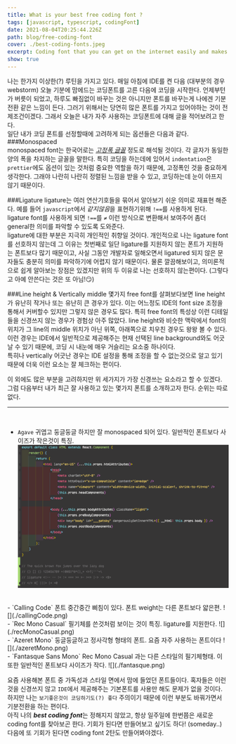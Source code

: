 ```yaml
---
title: What is your best free coding font ?
tags: [javascript, typescript, codingFont]
date: 2021-08-04T20:25:44.226Z
path: blog/free-coding-font
cover: ./best-coding-fonts.jpeg
excerpt: Coding font that you can get on the internet easily and makes your work more efficient! (feat. My favorites)
show: true
---
```


나는 한가지 이상한(?) 루틴을 가지고 있다. 매일 아침에 IDE를 켠 다음 (대부분의 경우 webstorm) 오늘 기분에 맘에드는 코딩폰트를 고른 다음에 코딩을 시작한다. 언제부턴가 버릇이 되었고, 하루도 빠짐없이 바꾸는 것은 아니지만 폰트를 바꾸는게 나에겐 기분전환 같은 느낌이 든다. 그러기 위해서는 당연히 많은 폰트를 가지고 있어야하는 것이 전제조건이겠다. 그래서 오늘은 내가 자주 사용하는 코딩폰트에 대해 글을 적어보려고 한다.  
일단 내가 코딩 폰트를 선정할때에 고려하게 되는 옵션들은 다음과 같다.
###Monospaced   
monospaced font는 한국어로는 [*고정폭 글꼴*](https://ko.wikipedia.org/wiki/%EA%B3%A0%EC%A0%95%ED%8F%AD_%EA%B8%80%EA%BC%B4) 정도로 해석될 것이다. 각 글자가 동일한 양의 폭을 차지하는 글꼴을 말한다. 특히 코딩을 하는데에 있어서 `indentation`은 `prettier`에도 옵션이 있는 것처럼 중요한 역할을 하기 때문에, 고정폭인 것을 중요하게 생각한다. 그래야 나란히 나란히 정렬된 느낌을 받을 수 있고, 코딩하는데 눈이 아프지 않기 때문이다.

###Ligature 
ligature는 여러 연산기호들을 묶어서 알아보기 쉬운 의미로 재표현 해준다. 예를 들어 `javascript`에서 *같지않음*을 표현하기위해 `!==`를 사용하게 된다. ligature font를 사용하게 되면 `!==`를 `≠` 이런 방식으로 변환해서 보여주어 좀더 general한 의미를 파악할 수 있도록 도와준다.  
ligature에 대한 부분은 지극히 개인적인 취향일 것이다. 개인적으로 나는 ligature font를 선호하지 않는데 그 이유는 첫번째로 일단 ligature를 지원하지 않는 폰트가 지원하는 폰트보다 많기 때문이고, 사실 그동안 개발자로 일해오면서 ligatured 되지 않은 문자들도 충분히 의미를 파악하기에 어렵지 않기 때문이다. 물론 깔끔해보이고, 의미론적으로 쉽게 알아보는 장점은 있겠지만 위의 두 이유로 나는 선호하지 않는편이다. (그렇다고 아예 안쓴다는 것은 또 아님!😏)

###Line height & Vertically middle
몇가지 free font를 살펴보다보면 line height가 유난히 작거나 또는 유난히 큰 경우가 있다. 이는 어느정도 IDE의 font size 조정을 통해서 커버할수 있지만 그렇지 않은 경우도 많다. 특히 free font의 특성상 이런 디테일들을 신경쓰지 않는 경우가 경험상 아주 많았다. line height와 비슷한 맥락에서 font의 위치가 그 line의 middle 위치가 아닌 위쪽, 아래쪽으로 치우친 경우도 왕왕 볼 수 있다. 이런 경우는 IDE에서 일반적으로 제공해주는 현재 선택된 line background와도 어긋날 수 있기 때문에, 코딩 시 내눈에 매우 거슬리는 요소중 하나이다.  
특히나 vertically 어긋난 경우는 IDE 설정을 통해 조정을 할 수 없는것으로 알고 있기 때문에 더욱 이런 요소는 잘 체크하는 편이다.

이 외에도 많은 부분을 고려하지만 위 세가지가 가장 신경쓰는 요소라고 할 수 있겠다.  
그럼 다음부터 내가 최근 잘 사용하고 있는 몇가지 폰트를 소개하고자 한다. 순위는 따로 없다.

---
<br/>

- `Agave` 귀엽고 둥글둥글 하지만 잘 monospaced 되어 있다. 일반적인 폰트보다 사이즈가 작은것이 특징.
![](./agave.png)
<br/>
- `Calling Code` 폰트 중간중간 삐침이 있다. 폰트 weight는 다른 폰트보다 얇은편.
![](./callingCode.png)
  <br/>
- `Rec Mono Casual` 필기체를 쓴것처럼 보이는 것이 특징. ligature를 지원한다.
![](./recMonoCasual.png)
<br/>
- `Azeret Mono` 둥글둥글하고 정사각형 형태의 폰트. 요즘 자주 사용하는 폰트이다
![](./azeretMono.png)
  <br/>
- `Fantasque Sans Mono` Rec Mono Casual 과는 다른 스타일의 필기체형태. 이 또한 일반적인 폰트보다 사이즈가 작다.
![](./fantasque.png)

<br/>

요즘 사용해본 폰트 중 가독성과 스타일 면에서 맘에 들었던 폰트들이다. 혹자들은 이런것을 신경쓰지 않고 `IDE`에서 제공해주는 기본폰트를 사용만 해도 문제가 없을 것이다. 하지만 나는 `보기좋은것이 코딩하기도(?) 좋다` 주의이기 때문에 이런 부분도 바꿔가면서 기분전환을 하는 편이다.  
아직 나의 ***best coding font***는 정해지지 않았고, 항상 일주일에 한번쯤은 새로운 coding font를 찾아보곤 한다. 기회가 된다면 만들어보고 싶기도 하다! (someday..)  
다음에 또 기회가 된다면 coding font 2탄도 만들어봐야겠다.
